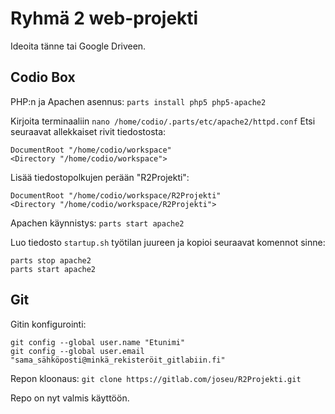 # Ryhmä 2 web-projekti #
Ideoita tänne tai Google Driveen.

## Codio Box ##
PHP:n ja Apachen asennus: `parts install php5 php5-apache2`

Kirjoita terminaaliin `nano /home/codio/.parts/etc/apache2/httpd.conf`
Etsi seuraavat allekkaiset rivit tiedostosta:
```
DocumentRoot "/home/codio/workspace"
<Directory "/home/codio/workspace">
```

Lisää tiedostopolkujen perään "R2Projekti":
```
DocumentRoot "/home/codio/workspace/R2Projekti"
<Directory "/home/codio/workspace/R2Projekti">
```

Apachen käynnistys: `parts start apache2`

Luo tiedosto `startup.sh` työtilan juureen ja kopioi seuraavat komennot sinne:
```
parts stop apache2
parts start apache2
```

## Git ##
Gitin konfigurointi:
```
git config --global user.name "Etunimi"
git config --global user.email "sama_sähköposti@minkä_rekisteröit_gitlabiin.fi"
```

Repon kloonaus: `git clone https://gitlab.com/joseu/R2Projekti.git`

Repo on nyt valmis käyttöön.
